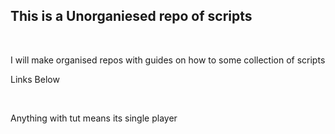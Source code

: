 <h2>This is a Unorganiesed repo of scripts</h2>
<br>
<p>I will make organised repos with guides on how to some collection of scripts</p>
<p>Links Below</p>
<br>
<p>Anything with tut means its single player</p>

